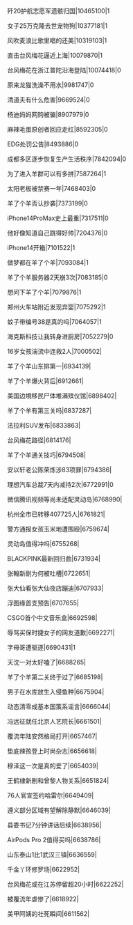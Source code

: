 歼20护航志愿军遗骸归国|10465100|1

女子25万克隆去世宠物狗|10377181|1

风吹麦浪比歌里唱的还美|10319103|1

直击台风梅花逼近上海|10079870|1

台风梅花在浙江普陀沿海登陆|10074418|0

原来龙猫洗澡不用水|9981747|0

清道夫有什么危害|9669524|0

杨迪妈妈网购被骗|8907979|0

麻辣毛蛋原创者回应走红|8592305|0

EDG处罚公告|8493886|0

成都多区逐步恢复生产生活秩序|7842094|0

为了进入羊群可以有多拼|7587264|1

太阳老板被禁赛一年|7468403|0

羊了个羊否认抄袭|7373199|0

iPhone14ProMax史上最重|7317511|0

他好像知道自己跳得好帅|7204376|0

iPhone14开箱|7101522|1

做梦都在羊了个羊|7093084|1

羊了个羊服务器2天崩3次|7083185|0

想问下羊了个羊|7079876|1

郑州火车站附近发现弃婴|7075292|1

蚊子带编号38是真的吗|7064057|1

海克斯科技让我转身进厨房|7052279|0

16岁女孩湍流中连救2人|7000502|

羊了个羊山东排第一|6934139|

羊了个羊爆火背后|6912661|

美国边境移民尸体堆满殡仪馆|6898402|

羊了个羊有第三关吗|6837287|

法拉利SUV发布|6833863|

台风梅花路径|6814176|

羊了个羊通关技巧|6794508|

安以轩老公陈荣炼涉83项罪|6794386|

理想汽车总裁7天内减持2次|6772991|0

微信腾讯视频等尚未适配灵动岛|6768990|

杭州全市已转移407725人|6761821|

警方通报女孩玉米地遭围殴|6759674|

灵动岛值得冲吗|6755268|

BLACKPINK最新回归曲|6731934|

张翰新剧为何被吐槽|6722651|

张大仙看张大仙夜店蹦迪|6707933|

浮图缘首支预告|6707655|

CSGO首个中文音乐盒|6692598|

辱骂买保时捷女子的网友道歉|6692271|

字母哥遭驱逐|6690431|1

天沈一对太好嗑了|6688265|

羊了个羊第二关终于过了|6685198|

男子在水库放生入侵鱼种|6675904|

动态清零成基本国策系谣言|6666044|

冯远征就任北京人艺院长|6661501|

覆流年陆安然格局打开|6657467|

垫底辣孩登上时尚杂志|6656618|

穆泽这一次是真的爱了|6654039|

王鹤棣新剧和曾黎人物关系|6651824|

76人官宣签约哈雷尔|6649409|

遵义部分区域有望解除静默|6646039|

县委书记7分钟讲话后续|6638956|

AirPods Pro 2值得买吗|6638786|

山东泰山1比1武汉三镇|6636559|

千金丫环修罗场|6622952|

台风梅花或在江苏停留超20小时|6622252|

被覆流年虐惨了|6618922|

美甲阿姨的社死瞬间|6611562|

